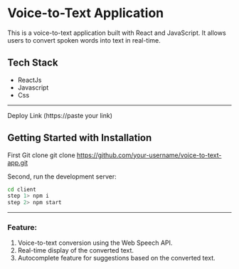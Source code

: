 # Voice-to-Text Application

This is a voice-to-text application built with React and JavaScript.
It allows users to convert spoken words into text in real-time.

## Tech Stack
- ReactJs
- Javascript
- Css

---
Deploy Link
(https://paste your link)

## Getting Started with Installation
First Git clone
git clone https://github.com/your-username/voice-to-text-app.git

Second, run the development server:

```bash
cd client
step 1> npm i
step 2> npm start
```
---
### Feature:

1. Voice-to-text conversion using the Web Speech API.
2. Real-time display of the converted text.
3. Autocomplete feature for suggestions based on the converted text.
